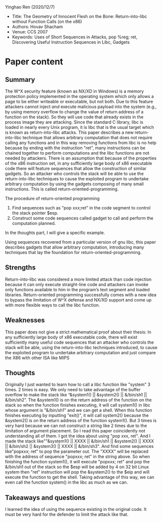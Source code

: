 Yinghao Ren (2020/12/7)

- Title: The Geometry of Innocent Flesh on the Bone: Return-into-libc without Function Calls (on the x86)
- Authors: Hovav Shacham
- Venue: CCS 2007
- Keywords: Uses of Short Sequences in Attacks, pop %reg; ret, Discovering Useful Instruction Sequences in Libc, Gadgets

# Paper content
## Summary
The W^X security feature (known as NX/XD in Windows) is a memory protection policy implemented in the operating system which only allows a page to be either writeable or executable, but not both. Due to this feature attackers cannot inject _and_ execute malicious payload into the system (e.g., by using memory overflow to change the value of return address of a function on the stack). So they will use code that already exists in the process image they are attacking. Since the standard C library, libc is loaded in nearly every Unix program, it is libc that is the usual target which is known as return-into-libc attacks. 
This paper describes a new return-into-libc technique that allows arbitrary computation that does not require calling any functions and in this way removing functions from libc is no help because by ending with the instruction "ret", many instructions can be chained together to perform computations and the libc functions are not needed by attackers. There is an assumption that because of the properties of the x86 instruction set, in any sufficiently large body of x86 executable code there will feature sequences that allow the construction of similar gadgets. So an attacker who controls the stack will be able to use the return-into-libc techniques to cause the exploited program to undertake arbitrary computation by using the gadgets composing of many small instructions. This is called return-oriented-programming.

The procedure of return-oriented programming

1. Find sequences such as "pop xxx;ret"  in the code segment to control the stack pointer $esp. 
2. Construct some code sequences called gadget to call and perform the computation planned.

In the thoughts part, I will give a specific example.

Using sequences recovered from a particular version of gnu libc, this paper describes gadgets that allow arbitrary computation, introducing many techniques that lay the foundation for return-oriented-programming.

## Strengths
Return-into-libc was considered a more limited attack than code injection because it can only execute straight-line code and attackers can invoke only functions available to him in the program’s text segment and loaded libraries. 
Return-oriented programming successfully comes with a new idea to bypass the limitation of  W^X defense and NX/XD support and come up with more flexible ways to call the libc function.

## Weaknesses
This paper does not give a strict mathematical proof about their thesis: 
In any sufficiently large body of x86 executable code, there will exist sufficiently many useful code sequences that an attacker who controls the stack will be able, using the return-into-libc techniques introduced, to cause the exploited program to undertake arbitrary computation and just  compare the X86 with other ISA like MIPS 

## Thoughts
Originally I just wanted to learn how to call a libc function like "system" 3 times. 2 times is easy. We only need to take advantage of the buffer overflow to make the stack like “&system1() || &system2() || &/bin/sh1 || &/bin/sh2”. The &system1() is on the return address of the function on the stack so when the function finishes executing, it will call system1() in libc whose argument is "&/bin/sh1" and we can get a shell. When this function finishes executing by inputting "exit()", it will call system2() because the &system2() is on the return address of the function system1().  But 3 times is very hard because we can not construct a string like 2 times due to the limitation of argument placement. So I read this paper coincidently not understanding all of them. I got the idea about using "pop xxx, ret". And I made the stack like""&system1() || XXXX || &/bin/sh1 || &system2() || XXXX || &/bin/sh2 || &system3() || XXXX || &/bin/sh3". And find some sequences like"popxxx; ret" to  pop the parameter out. The "XXXX" will be replaced with the address of sequence "popxxx; ret" in the string above. So when finishing the  function system1(), it will execute "popxxx; ret" and pop the &/bin/sh1 out of the stack so the $esp will be added by 4 on 32 bit Linux system then "ret" instruction will pop the &system2() to the $eip and will execute the function to get the shell. Taking advantage of this way, we can even call the function system() in the libc as much as we can.

## Takeaways and questions
I learned the idea of using the sequence existing in the original code. It must be very hard for the defender to limit the attack like that.
